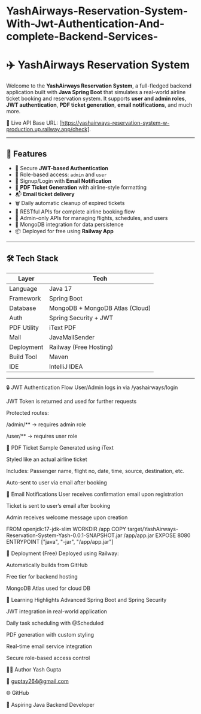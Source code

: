 
# YashAirways-Reservation-System-With-Jwt-Authentication-And-complete-Backend-Services-


# ✈️ YashAirways Reservation System

Welcome to the **YashAirways Reservation System**, a full-fledged backend application built with **Java Spring Boot** that simulates a real-world airline ticket booking and reservation system. It supports **user and admin roles**, **JWT authentication**, **PDF ticket generation**, **email notifications**, and much more.

🔗 Live API Base URL: [https://yashairways-reservation-system-w-production.up.railway.app/check].

---

## 🚀 Features

- 🔐 Secure **JWT-based Authentication**
- 👥 Role-based access: `admin` and `user`
- 📩 Signup/Login with **Email Notification**
- 🧾 **PDF Ticket Generation** with airline-style formatting
- 📬 **Email ticket delivery**
- 🗑️ Daily automatic cleanup of expired tickets
- 🧭 RESTful APIs for complete airline booking flow
- 🧾 Admin-only APIs for managing flights, schedules, and users
- 🐘 MongoDB integration for data persistence
- 📦 Deployed for free using **Railway App**

---

## 🛠️ Tech Stack

| Layer        | Tech                             |
|--------------|----------------------------------|
| Language     | Java 17                          |
| Framework    | Spring Boot                      |
| Database     | MongoDB + MongoDB Atlas (Cloud)  |
| Auth         | Spring Security + JWT            |
| PDF Utility  | iText PDF                        |
| Mail         | JavaMailSender                   |
| Deployment   | Railway (Free Hosting)           |
| Build Tool   | Maven                            |
| IDE          | IntelliJ IDEA                    |

---


🔒 JWT Authentication Flow
User/Admin logs in via /yashairways/login

JWT Token is returned and used for further requests

Protected routes:

/admin/** → requires admin role

/user/** → requires user role

🧾 PDF Ticket Sample
Generated using iText

Styled like an actual airline ticket

Includes: Passenger name, flight no, date, time, source, destination, etc.

Auto-sent to user via email after booking


📨 Email Notifications
User receives confirmation email upon registration

Ticket is sent to user’s email after booking

Admin receives welcome message upon creation

FROM openjdk:17-jdk-slim
WORKDIR /app
COPY target/YashAirways-Reservation-System-Yash-0.0.1-SNAPSHOT.jar /app/app.jar
EXPOSE 8080
ENTRYPOINT ["java", "-jar", "/app/app.jar"]

🚀 Deployment (Free)
Deployed using Railway:

Automatically builds from GitHub

Free tier for backend hosting

MongoDB Atlas used for cloud DB


🧠 Learning Highlights
Advanced Spring Boot and Spring Security

JWT integration in real-world application

Daily task scheduling with @Scheduled

PDF generation with custom styling

Real-time email service integration

Secure role-based access control

🙋‍♂️ Author
Yash Gupta

📧 guptay264@gmail.com

🌐 GitHub

💼 Aspiring Java Backend Developer



